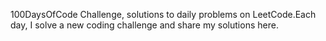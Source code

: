 100DaysOfCode Challenge, solutions to daily problems on LeetCode.Each day, I solve a new coding challenge and share my solutions here.

